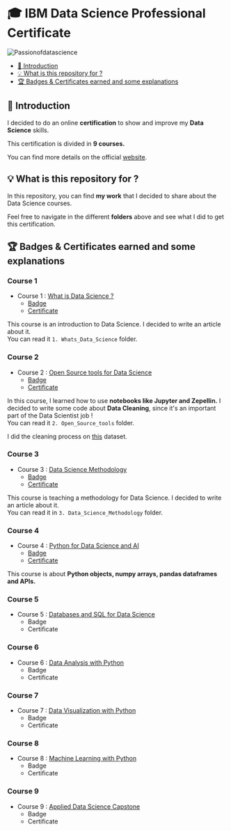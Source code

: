 # 🎓 IBM Data Science Professional Certificate

![Passionofdatascience](https://images.unsplash.com/photo-1455849318743-b2233052fcff?ixlib=rb-1.2.1&ixid=eyJhcHBfaWQiOjEyMDd9&auto=format&fit=crop&w=500&q=60)

- [📍 Introduction](#-Introduction)
- [💡 What is this repository for ?](#-What-is-this-repository-for-)
- [🏆 Badges & Certificates earned and some explanations](#-Badges--Certificates-earned-and-some-explanations)

## 📍 Introduction

I decided to do an online **certification** to show and improve my **Data Science** skills. 

This certification is divided in **9 courses.**

You can find more details on the official [website](https://www.coursera.org/professional-certificates/ibm-data-science#courses).

## 💡 What is this repository for ?

In this repository, you can find **my work** that I decided to share about the Data Science courses.

Feel free to navigate in the different **folders** above and see what I did to get this certification.

## 🏆 Badges & Certificates earned and some explanations

### Course 1

- Course 1 : [What is Data Science ?](https://www.coursera.org/learn/what-is-datascience?specialization=ibm-data-science)
  - [Badge](https://www.youracclaim.com/badges/556b1691-c4d2-4363-82a5-19fb9d8b9355/linked_in_profile)
  - [Certificate](https://www.coursera.org/account/accomplishments/certificate/SASU993DGJ96)

This course is an introduction to Data Science. I decided to write an article about it.  
You can read it `1. Whats_Data_Science` folder.

### Course 2

- Course 2 : [Open Source tools for Data Science](https://www.coursera.org/learn/open-source-tools-for-data-science?specialization=ibm-data-science)
  - [Badge](https://www.youracclaim.com/badges/7c73a322-c26d-4a65-944f-f227fbde0fa0/linked_in_profile)
  - [Certificate](https://www.coursera.org/account/accomplishments/certificate/E2RD9A8LLEHC)

In this course, I learned how to use **notebooks like Jupyter and Zepellin.** I decided to write some code about **Data Cleaning**, since it's an important part of the Data Scientist job !  
You can read it `2. Open_Source_tools` folder.

I did the cleaning process on [this](https://www.kaggle.com/dgomonov/new-york-city-airbnb-open-data) dataset.

### Course 3

- Course 3 : [Data Science Methodology](https://www.coursera.org/learn/data-science-methodology?specialization=ibm-data-science)
  - [Badge](https://www.youracclaim.com/badges/e8b745f0-1edc-4905-afb7-a7cb3981b4db/linked_in_profile)
  - [Certificate](https://www.coursera.org/account/accomplishments/certificate/5R4G2XMAARF7)

This course is teaching a methodology for Data Science. I decided to write an article about it.  
You can read it in `3. Data_Science_Methodology` folder.

### Course 4

- Course 4 : [Python for Data Science and AI](https://www.coursera.org/learn/python-for-applied-data-science-ai?specialization=ibm-data-science)
  - [Badge](https://www.youracclaim.com/badges/b30561b2-63fc-4aff-a642-fae1266f2c16/linked_in_profile)
  - [Certificate](https://www.coursera.org/account/accomplishments/certificate/S8F2C6XH3RPP)

This course is about **Python objects, numpy arrays, pandas dataframes and APIs.**

### Course 5

- Course 5 : [Databases and SQL for Data Science](https://www.coursera.org/learn/sql-data-science)
  - Badge
  - Certificate

### Course 6

- Course 6 : [Data Analysis with Python](https://www.coursera.org/learn/data-analysis-with-python)
  - Badge
  - Certificate

### Course 7

- Course 7 : [Data Visualization with Python](https://www.coursera.org/learn/python-for-data-visualization)
  - Badge
  - Certificate

### Course 8

- Course 8 : [Machine Learning with Python](https://www.coursera.org/learn/machine-learning-with-python)
  - Badge
  - Certificate

### Course 9

- Course 9 : [Applied Data Science Capstone](https://www.coursera.org/learn/applied-data-science-capstone)
  - Badge
  - Certificate
